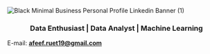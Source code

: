 
![Black Minimal Business Personal Profile Linkedin Banner (1)](https://github.com/user-attachments/assets/bbef6c35-a549-4b0c-92aa-0402a908e0c9)
<h3 align="center">Data Enthusiast | Data Analyst | Machine Learning</h3>


E-mail: **afeef.ruet19@gmail.com**

